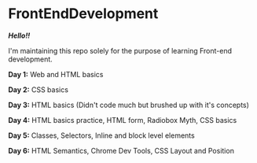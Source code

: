 # FrontEndDevelopment

***Hello!!***

I'm maintaining this repo solely for the purpose of learning Front-end development.

**Day 1:** Web and HTML basics

**Day 2:** CSS basics

**Day 3:** HTML basics (Didn't code much but brushed up with it's concepts)

**Day 4:** HTML basics practice, HTML form, Radiobox Myth, CSS basics

**Day 5:** Classes, Selectors, Inline and block level elements

**Day 6:** HTML Semantics, Chrome Dev Tools, CSS Layout and Position
